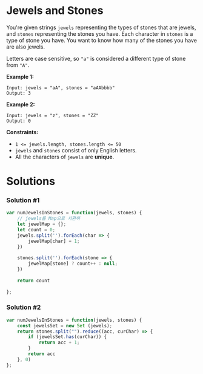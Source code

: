 # Jewels and Stones

You're given strings `jewels` representing the types of stones that are jewels, and `stones` representing the stones you have. Each character in `stones` is a type of stone you have. You want to know how many of the stones you have are also jewels.

Letters are case sensitive, so `"a"` is considered a different type of stone from `"A"`.

**Example 1:**

```
Input: jewels = "aA", stones = "aAAbbbb"
Output: 3

```

**Example 2:**

```
Input: jewels = "z", stones = "ZZ"
Output: 0

```

**Constraints:**

- `1 <= jewels.length, stones.length <= 50`
- `jewels` and `stones` consist of only English letters.
- All the characters of `jewels` are **unique**.

# Solutions

### Solution #1

```jsx
var numJewelsInStones = function(jewels, stones) {
    // jewels를 Map으로 치환하
    let jewelMap = {};
    let count = 0;
    jewels.split('').forEach(char => {
        jewelMap[char] = 1;
    })
    
    stones.split('').forEach(stone => {
        jewelMap[stone] ? count++ : null;
    })
    
    return count
    
};
```

### Solution #2

```jsx
var numJewelsInStones = function(jewels, stones) {
    const jewelsSet = new Set (jewels);
    return stones.split("").reduce((acc, curChar) => {
        if (jewelsSet.has(curChar)) {
            return acc + 1;
        } 
        return acc
    }, 0)
};
```